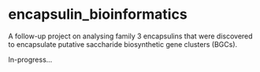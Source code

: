 # encapsulin_bioinformatics

A follow-up project on analysing family 3 encapsulins that were discovered to encapsulate putative saccharide biosynthetic gene clusters (BGCs).

In-progress...
